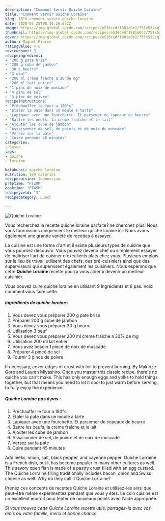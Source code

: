 ```yaml
---
description: "Comment Servir Quiche Loraine"
title: "Comment Servir Quiche Loraine"
slug: 1310-comment-servir-quiche-loraine
date: 2020-07-25T08:16:26.652Z
image: https://img-global.cpcdn.com/recipes/e536cedf1881a0c2/751x532cq70/quiche-loraine-photo-principale-de-la-recette.jpg
thumbnail: https://img-global.cpcdn.com/recipes/e536cedf1881a0c2/751x532cq70/quiche-loraine-photo-principale-de-la-recette.jpg
cover: https://img-global.cpcdn.com/recipes/e536cedf1881a0c2/751x532cq70/quiche-loraine-photo-principale-de-la-recette.jpg
author: Miguel Pierce
ratingvalue: 4.6
reviewcount: 3
recipeingredient:
- "200 g pate bris"
- "200 g cube de jambon"
- "30 g beurre"
- "3 oeuf"
- "200 ml creme frache a 30 de mg"
- "200 ml lait entier"
- "1 pinc de noix de muscade"
- "4 pinc de sel"
- "3 pinc de poivre"
recipeinstructions:
- "Préchauffer le four a 180°c"
- "Etaler la pate dans un moule a tarte"
- "Lapiquer avec une fourchette. Et parsemer de copeaux de beurre"
- "Battre les oeufs, la creme fraîche et le lait"
- "Ajouter les cube de jambon"
- "Assaisonner de sel, de poivre et de noix de muscade"
- "Versez sur la pate"
- "Cuire pendant 45 minutes"
categories:
- Resep
tags:
- quiche
- loraine

katakunci: quiche loraine 
nutrition: 169 calories
recipecuisine: Indonesian
preptime: "PT29M"
cooktime: "PT45M"
recipeyield: "3"
recipecategory: Lunch

---
```



![Quiche Loraine](https://img-global.cpcdn.com/recipes/e536cedf1881a0c2/751x532cq70/quiche-loraine-photo-principale-de-la-recette.jpg)

Vous recherchez la recette quiche loraine parfaite? ne cherchez plus! Nous vous fournissons uniquement le meilleur quiche loraine ici. Nous avons également une grande variété de recettes à essayer.

La cuisine est une forme d'art et il existe plusieurs types de cuisine que vous pourriez découvrir. Vous pouvez devenir chef ou simplement essayer de maîtriser l'art de cuisiner d'excellents plats chez vous. Plusieurs emplois sur le lieu de travail utilisent des chefs, des pré-cuisiniers ainsi que des superviseurs qui supervisent également les cuisiniers. Nous espérons que cette <strong> Quiche Loraine </strong> recette pourra vous aider à devenir un meilleur cuisinier.

<!--inarticleads1-->

Vous pouvez cuire quiche loraine en utilisant 9 Ingrédients et 8 pas. Voici comment vous faire cette.

##### Ingrédients de quiche loraine :

1. Vous devez vous préparer 200 g pate brisé
1. Préparer 200 g cube de jambon
1. Vous devez vous préparer 30 g beurre
1. Utilisation 3 oeuf
1. Vous devez vous préparer 200 ml creme fraîche a 30% de mg
1. Utilisation 200 ml lait entier
1. Vous avez besoin 1 pincé de noix de muscade
1. Préparer 4 pincé de sel
1. Fournir 3 pincé de poivre


If necessary, cover edges of crust with foil to prevent burning. By Makinze Gore and Lauren Miyashiro. Once you master this classic recipe, there&#39;s no quiche you can&#39;t make. This has only enough eggs and yolks to hold things together, but that means you need to let it cool to just warm before serving, to fully enjoy the experience. 

<!--inarticleads2-->

##### Quiche Loraine pas à pas :

1. Préchauffer le four a 180°c
1. Etaler la pate dans un moule a tarte
1. Lapiquer avec une fourchette. Et parsemer de copeaux de beurre
1. Battre les oeufs, la creme fraîche et le lait
1. Ajouter les cube de jambon
1. Assaisonner de sel, de poivre et de noix de muscade
1. Versez sur la pate
1. Cuire pendant 45 minutes


Add leeks, onion, salt, black pepper, and cayenne pepper. Quiche Lorraine is a French dish, but it has become popular in many other cultures as well. This savory open flan is made of a pastry crust filled with an egg custard. The Quiche Lorraine filling traditionally includes bacon, onion and Swiss cheese as well. Why do they call it Quiche Lorraine? 

<!--inarticleads1-->

<p>
Prenez ces concepts de recettes Quiche Loraine et utilisez-les ainsi que peut-être même expérimentez pendant que vous y êtes. Le coin cuisine est un excellent endroit pour tenter de nouveaux points avec l'aide appropriée.
</p>

<p>
<i>Si vous trouvez cette Quiche Loraine recette utile, partagez-la avec vos amis ou votre famille, merci et bonne chance.</i>
</p>
